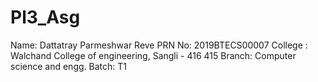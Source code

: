 # Pl3_Asg
Name: Dattatray Parmeshwar Reve
PRN No: 2019BTECS00007
College : Walchand College of engineering, Sangli - 416 415
Branch: Computer science and engg.
Batch: T1

